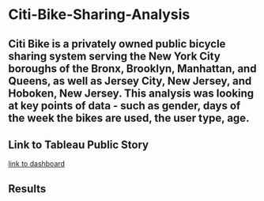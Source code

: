 # Citi-Bike-Sharing-Analysis

## Citi Bike is a privately owned public bicycle sharing system serving the New York City boroughs of the Bronx, Brooklyn, Manhattan, and Queens, as well as Jersey City, New Jersey, and Hoboken, New Jersey. This analysis was looking at key points of data - such as gender, days of the week the bikes are used, the user type, age.

## Link to Tableau Public Story
[link to dashboard](https://public.tableau.com/app/profile/erin1584/viz/Citi_Bike_Sharing_Challenge/Story1?publish=yes)

## Results


